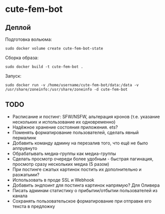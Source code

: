 # cute-fem-bot

## Деплой

Подготовка вольюма:

```shell
sudo docker volume create cute-fem-bot-state
```

Сборка образа:

```shell
sudo docker build -t cute-fem-bot .
```

Запуск:

```shell
sudo docker run -v /home/username/cute-fem-bot/data:/data -v /usr/share/zoneinfo:/usr/share/zoneinfo -d cute-fem-bot
```


## TODO

- Расписание и постинг: SFW/NSFW, альтерация кронов (т.е. указание нескольких и использование их одновременно)
- Надёжное хранение состояния приложения. ets?
- Поменять форматирование пользователей, сделать явный пермалинк
- Добавить команду админу на перезалив того, что ещё не было аппрувнуто
- Обрабатывать медиа-группы как медиа-группы
- Сделать просмотр очереди более удобным - быстрая пагинация, просмотр сразу нескольких медиа (5 разом)
- При постинге сжатых картинок постить их дополнительно и разжатыми?
- Использовать в проде SSL и Webhook
- Добавить эндпоинт для постинга картинок напрямую? Для Оливера
- Писать админам статистику о прибытии/отбытии пользователей из канала
- Сохранять пользовательское форматирование при отправке его текста в предложку
